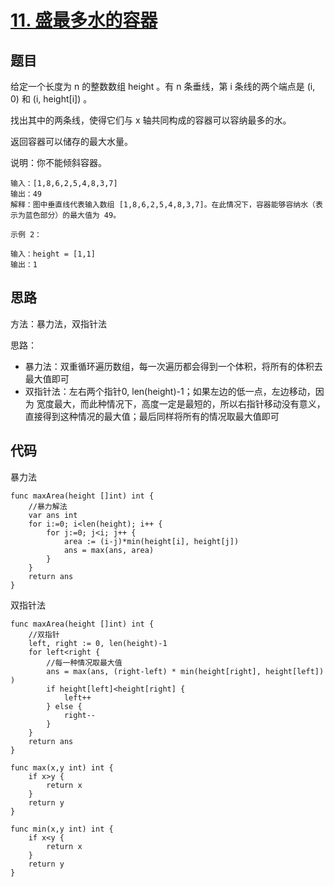 # [11. 盛最多水的容器](https://leetcode.cn/problems/container-with-most-water/)

## 题目

给定一个长度为 n 的整数数组 height 。有 n 条垂线，第 i 条线的两个端点是 (i, 0) 和 (i, height[i]) 。

找出其中的两条线，使得它们与 x 轴共同构成的容器可以容纳最多的水。

返回容器可以储存的最大水量。

说明：你不能倾斜容器。

```
输入：[1,8,6,2,5,4,8,3,7]
输出：49 
解释：图中垂直线代表输入数组 [1,8,6,2,5,4,8,3,7]。在此情况下，容器能够容纳水（表示为蓝色部分）的最大值为 49。

示例 2：

输入：height = [1,1]
输出：1
```



## 思路

方法：暴力法，双指针法

思路：

- 暴力法：双重循环遍历数组，每一次遍历都会得到一个体积，将所有的体积去最大值即可
- 双指针法：左右两个指针0, len(height)-1；如果左边的低一点，左边移动，因为 宽度最大，而此种情况下，高度一定是最短的，所以右指针移动没有意义，直接得到这种情况的最大值；最后同样将所有的情况取最大值即可

## 代码

暴力法

```golang
func maxArea(height []int) int {
    //暴力解法
    var ans int
    for i:=0; i<len(height); i++ {
        for j:=0; j<i; j++ {
            area := (i-j)*min(height[i], height[j])
            ans = max(ans, area)
        }
    }
    return ans
}
```

双指针法

```golang
func maxArea(height []int) int {
    //双指针
    left, right := 0, len(height)-1
    for left<right {
        //每一种情况取最大值
        ans = max(ans, (right-left) * min(height[right], height[left]) )
        if height[left]<height[right] {
            left++
        } else {
            right--
        }
    }
    return ans
}

func max(x,y int) int {
    if x>y {
        return x
    }
    return y
}

func min(x,y int) int {
    if x<y {
        return x
    }
    return y
}
```

